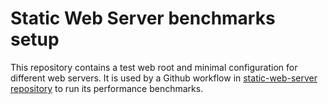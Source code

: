 # Static Web Server benchmarks setup

This repository contains a test web root and minimal configuration for different web servers. It is used by a Github workflow in [static-web-server repository](https://github.com/static-web-server/static-web-server) to run its performance benchmarks.
